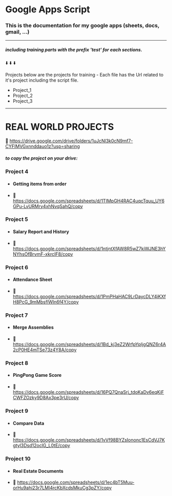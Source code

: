 # **Google Apps Script**
### This is the documentation for my google apps (sheets, docs, gmail, ...)
-----

##### including training parts with the prefix 'test' for each sections.

:arrow_down:    :arrow_down:    :arrow_down:

Projects below are the projects for training - Each file has the Url related to it's project including the script file. 
-   Project_1
-   Project_2
-   Project_3

-----------

# REAL WORLD PROJECTS
:link: https://drive.google.com/drive/folders/1uJcNl3k0cN9mf7-CYFIMVGxnnddauo1z?usp=sharing

##### to copy the project on your drive:
### Project 4 
-   #### Getting items from order 
-   :link: https://docs.google.com/spreadsheets/d/1TIMpGH4RAC4uqcTquu_UY6GPu-LvURMry4xhNvqSahQ/copy

### Project 5 
-   #### Salary Report and History
-   :link: https://docs.google.com/spreadsheets/d/1ntjntXfAW8R5wZ7kiWJNE3hYNYhsOfBrvmF-xkrcIF8/copy

### Project 6 
-   #### Attendance Sheet
-   :link: https://docs.google.com/spreadsheets/d/1PmPHaHAC9LrDaycDLY4iKXfH8PcG_9mMbsfIWln6f4Y/copy

### Project 7 
-   #### Merge Assemblies
-   :link: https://docs.google.com/spreadsheets/d/1Bd_kj3eZ2WrfpYpljgQNZ6r4A2cP0HE4mTSe73z4Y8A/copy

### Project 8 
-   #### PingPong Game Score
-   :link: https://docs.google.com/spreadsheets/d/16PQ7QnaSrj_tdoKaDv6eqKiFCWFZOzky9D8Ax3pe3rU/copy

### Project 9 
-   #### Compare Data
-   :link: https://docs.google.com/spreadsheets/d/1vVf98BYZsIononc1EsCdVJ7Kgtyl3Dsd12oclG_L0tE/copy

### Project 10
-   #### Real Estate Documents
-   :link: https://docs.google.com/spreadsheets/d/1ec4bT5Muu-orHu9ahi23r7LMl4rcKbXcdsMkuCg3pZY/copy
